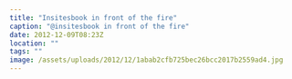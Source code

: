 ```yaml
---
title: "Insitesbook in front of the fire"
caption: "@insitesbook in front of the fire"
date: 2012-12-09T08:23Z
location: ""
tags: ""
image: /assets/uploads/2012/12/1abab2cfb725bec26bcc2017b2559ad4.jpg
---
```

